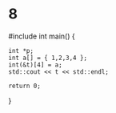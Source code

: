 # 8
#include <iostream>
int main() {

    int *p;
    int a[] = { 1,2,3,4 };
    int(&t)[4] = a;
    std::cout << t << std::endl;

    return 0;
}
